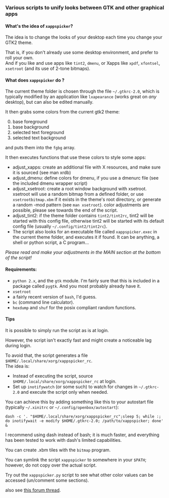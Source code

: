 ### Various scripts to unify looks between GTK and other graphical apps

#### What's the idea of `xappspicker`?

The idea is to change the looks of your desktop each time you change your GTK2
theme.

That is, if you don't already use some desktop environment, and prefer to roll 
your own.  
And if you like and use apps like `tint2`, `dmenu`, or Xapps like `xpdf`,
`xfontsel`, `xsetroot` (and its use of 2-tone bitmaps).

#### What does `xappspicker` do ?

The current theme folder is chosen through the file `~/.gtkrc-2.0`, which is
typically modified by an application like `lxapearance` (works great on _any_
desktop), but can also be edited manually.

It then grabs some colors from the current gtk2 theme:

0. base foreground
1. base background
2. selected text foreground
3. selected text background

and puts them into the `fgbg` array.

It then executes functions that use these colors to style some apps:
- adjust_xapps: create an additional file with X resources, and make sure 
it is sourced (see man xrdb) 
- adjust_dmenu: define colors for dmenu, if you use a dmenurc file (see 
the included dmenu wrapper script)
- adjust_xsetroot: create a root window background with xsetroot.
xsetroot will use a random bitmap from a defined folder, or use
`xsetrootbitmap.xbm` if it exists in the theme's root directory, or generate
a random -mod pattern (see `man xsetroot`).
color adjustments are possible, please see towards the end of the script.
- adjust_tint2: if the theme folder contains `tint2/tint2rc`, tint2 will be
started with this config file, otherwise tint2 will be started with its
default config file (usually `~/.config/tint2/tint2rc`).
- The script also looks for an executable file called `xappspicker.exec` in
the current theme folder, and executes it if found. It can be anything,
a shell or python script, a C program...

*Please read and make your adjustments in the MAIN section at the bottom of
the script!*

#### Requirements:

 - `python 2.x`, and the `gtk` module. I'm fairly sure that this is included in
   a package called `pygtk`. And you most probably already have it.
 - `xsetroot`
 - a fairly recent version of `bash`, I'd guess.  
 - `bc` (command line calculator).
 - `hexdump` and `shuf` for the posix compliant random functions.
 
#### Tips

It is possible to simply run the script as is at login.

However, the script isn't exactly fast and might create a noticeable lag during
login.

To avoid that, the script generates a file `$HOME/.local/share/xorg/xappspicker_rc`.  
The idea is:

* Instead of executing the script, source `$HOME/.local/share/xorg/xappspicker_rc`
  at login.
* Set up `inotifywatch` (or some such) to watch for changes in `~/.gtkrc-2.0` and
  execute the script only when needed.

You can achieve this by adding something like this to your autostart file (typically
`~/.xinitrc` or `~/.config/openbox/autostart`):

    dash -c '. "$HOME/.local/share/xorg/xappspicker_rc";sleep 5; while :; do inotifywait -e modify $HOME/.gtkrc-2.0; /path/to/xappspicker; done' &

I recommend using dash instead of bash; it is much faster, and everything has
been tested to work with dash's limited capabilities.

You can create .xbm tiles with the `bitmap` program.

You can symlink the script `xappspicker` to somewhere in your `$PATH`; however,
do not copy over the actual script.

Try out the `xappspicker.py` script to see what other color values can be accessed
(un/comment some sections).

also see [this forum thread](https://forums.bunsenlabs.org/viewtopic.php?id=1941).
